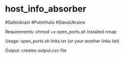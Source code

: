 # host_info_absorber
#SafeUkrain #PutinHuilo #SlavaUkraine

Requirements:
  chmod +x open_ports.sh
  Installed nmap
  
  
Usage: open_ports.sh links.txt (or your another links list)


Output: creates output.csv file
